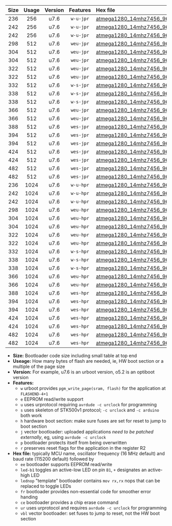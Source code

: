 |Size|Usage|Version|Features|Hex file|
|:-:|:-:|:-:|:-:|:--|
|236|256|u7.6|`w-u-jpr`|[atmega1280_14mhz7456_9600bps_ur_vbl.hex](https://raw.githubusercontent.com/stefanrueger/urboot/main/bootloaders/atmega1280/fcpu_14mhz7456/9600_bps/atmega1280_14mhz7456_9600bps_ur_vbl.hex)|
|242|256|u7.6|`w-u-jpr`|[atmega1280_14mhz7456_9600bps_led+b7_ur_vbl.hex](https://raw.githubusercontent.com/stefanrueger/urboot/main/bootloaders/atmega1280/fcpu_14mhz7456/9600_bps/atmega1280_14mhz7456_9600bps_led+b7_ur_vbl.hex)|
|242|256|u7.6|`w-u-jpr`|[atmega1280_14mhz7456_9600bps_lednop_ur_vbl.hex](https://raw.githubusercontent.com/stefanrueger/urboot/main/bootloaders/atmega1280/fcpu_14mhz7456/9600_bps/atmega1280_14mhz7456_9600bps_lednop_ur_vbl.hex)|
|298|512|u7.6|`weu-jpr`|[atmega1280_14mhz7456_9600bps_ee_ur_vbl.hex](https://raw.githubusercontent.com/stefanrueger/urboot/main/bootloaders/atmega1280/fcpu_14mhz7456/9600_bps/atmega1280_14mhz7456_9600bps_ee_ur_vbl.hex)|
|304|512|u7.6|`weu-jpr`|[atmega1280_14mhz7456_9600bps_ee_led+b7_ur_vbl.hex](https://raw.githubusercontent.com/stefanrueger/urboot/main/bootloaders/atmega1280/fcpu_14mhz7456/9600_bps/atmega1280_14mhz7456_9600bps_ee_led+b7_ur_vbl.hex)|
|304|512|u7.6|`weu-jpr`|[atmega1280_14mhz7456_9600bps_ee_lednop_ur_vbl.hex](https://raw.githubusercontent.com/stefanrueger/urboot/main/bootloaders/atmega1280/fcpu_14mhz7456/9600_bps/atmega1280_14mhz7456_9600bps_ee_lednop_ur_vbl.hex)|
|322|512|u7.6|`weu-jpr`|[atmega1280_14mhz7456_9600bps_ee_led+b7_fr_ur_vbl.hex](https://raw.githubusercontent.com/stefanrueger/urboot/main/bootloaders/atmega1280/fcpu_14mhz7456/9600_bps/atmega1280_14mhz7456_9600bps_ee_led+b7_fr_ur_vbl.hex)|
|322|512|u7.6|`weu-jpr`|[atmega1280_14mhz7456_9600bps_ee_lednop_fr_ur_vbl.hex](https://raw.githubusercontent.com/stefanrueger/urboot/main/bootloaders/atmega1280/fcpu_14mhz7456/9600_bps/atmega1280_14mhz7456_9600bps_ee_lednop_fr_ur_vbl.hex)|
|332|512|u7.6|`w-s-jpr`|[atmega1280_14mhz7456_9600bps_vbl.hex](https://raw.githubusercontent.com/stefanrueger/urboot/main/bootloaders/atmega1280/fcpu_14mhz7456/9600_bps/atmega1280_14mhz7456_9600bps_vbl.hex)|
|338|512|u7.6|`w-s-jpr`|[atmega1280_14mhz7456_9600bps_led+b7_vbl.hex](https://raw.githubusercontent.com/stefanrueger/urboot/main/bootloaders/atmega1280/fcpu_14mhz7456/9600_bps/atmega1280_14mhz7456_9600bps_led+b7_vbl.hex)|
|338|512|u7.6|`w-s-jpr`|[atmega1280_14mhz7456_9600bps_lednop_vbl.hex](https://raw.githubusercontent.com/stefanrueger/urboot/main/bootloaders/atmega1280/fcpu_14mhz7456/9600_bps/atmega1280_14mhz7456_9600bps_lednop_vbl.hex)|
|366|512|u7.6|`weu-jpr`|[atmega1280_14mhz7456_9600bps_ee_led+b7_fr_ce_ur_vbl.hex](https://raw.githubusercontent.com/stefanrueger/urboot/main/bootloaders/atmega1280/fcpu_14mhz7456/9600_bps/atmega1280_14mhz7456_9600bps_ee_led+b7_fr_ce_ur_vbl.hex)|
|366|512|u7.6|`weu-jpr`|[atmega1280_14mhz7456_9600bps_ee_lednop_fr_ce_ur_vbl.hex](https://raw.githubusercontent.com/stefanrueger/urboot/main/bootloaders/atmega1280/fcpu_14mhz7456/9600_bps/atmega1280_14mhz7456_9600bps_ee_lednop_fr_ce_ur_vbl.hex)|
|388|512|u7.6|`wes-jpr`|[atmega1280_14mhz7456_9600bps_ee_vbl.hex](https://raw.githubusercontent.com/stefanrueger/urboot/main/bootloaders/atmega1280/fcpu_14mhz7456/9600_bps/atmega1280_14mhz7456_9600bps_ee_vbl.hex)|
|394|512|u7.6|`wes-jpr`|[atmega1280_14mhz7456_9600bps_ee_led+b7_vbl.hex](https://raw.githubusercontent.com/stefanrueger/urboot/main/bootloaders/atmega1280/fcpu_14mhz7456/9600_bps/atmega1280_14mhz7456_9600bps_ee_led+b7_vbl.hex)|
|394|512|u7.6|`wes-jpr`|[atmega1280_14mhz7456_9600bps_ee_lednop_vbl.hex](https://raw.githubusercontent.com/stefanrueger/urboot/main/bootloaders/atmega1280/fcpu_14mhz7456/9600_bps/atmega1280_14mhz7456_9600bps_ee_lednop_vbl.hex)|
|424|512|u7.6|`wes-jpr`|[atmega1280_14mhz7456_9600bps_ee_led+b7_fr_vbl.hex](https://raw.githubusercontent.com/stefanrueger/urboot/main/bootloaders/atmega1280/fcpu_14mhz7456/9600_bps/atmega1280_14mhz7456_9600bps_ee_led+b7_fr_vbl.hex)|
|424|512|u7.6|`wes-jpr`|[atmega1280_14mhz7456_9600bps_ee_lednop_fr_vbl.hex](https://raw.githubusercontent.com/stefanrueger/urboot/main/bootloaders/atmega1280/fcpu_14mhz7456/9600_bps/atmega1280_14mhz7456_9600bps_ee_lednop_fr_vbl.hex)|
|482|512|u7.6|`wes-jpr`|[atmega1280_14mhz7456_9600bps_ee_led+b7_fr_ce_vbl.hex](https://raw.githubusercontent.com/stefanrueger/urboot/main/bootloaders/atmega1280/fcpu_14mhz7456/9600_bps/atmega1280_14mhz7456_9600bps_ee_led+b7_fr_ce_vbl.hex)|
|482|512|u7.6|`wes-jpr`|[atmega1280_14mhz7456_9600bps_ee_lednop_fr_ce_vbl.hex](https://raw.githubusercontent.com/stefanrueger/urboot/main/bootloaders/atmega1280/fcpu_14mhz7456/9600_bps/atmega1280_14mhz7456_9600bps_ee_lednop_fr_ce_vbl.hex)|
|236|1024|u7.6|`w-u-hpr`|[atmega1280_14mhz7456_9600bps_ur.hex](https://raw.githubusercontent.com/stefanrueger/urboot/main/bootloaders/atmega1280/fcpu_14mhz7456/9600_bps/atmega1280_14mhz7456_9600bps_ur.hex)|
|242|1024|u7.6|`w-u-hpr`|[atmega1280_14mhz7456_9600bps_led+b7_ur.hex](https://raw.githubusercontent.com/stefanrueger/urboot/main/bootloaders/atmega1280/fcpu_14mhz7456/9600_bps/atmega1280_14mhz7456_9600bps_led+b7_ur.hex)|
|242|1024|u7.6|`w-u-hpr`|[atmega1280_14mhz7456_9600bps_lednop_ur.hex](https://raw.githubusercontent.com/stefanrueger/urboot/main/bootloaders/atmega1280/fcpu_14mhz7456/9600_bps/atmega1280_14mhz7456_9600bps_lednop_ur.hex)|
|298|1024|u7.6|`weu-hpr`|[atmega1280_14mhz7456_9600bps_ee_ur.hex](https://raw.githubusercontent.com/stefanrueger/urboot/main/bootloaders/atmega1280/fcpu_14mhz7456/9600_bps/atmega1280_14mhz7456_9600bps_ee_ur.hex)|
|304|1024|u7.6|`weu-hpr`|[atmega1280_14mhz7456_9600bps_ee_led+b7_ur.hex](https://raw.githubusercontent.com/stefanrueger/urboot/main/bootloaders/atmega1280/fcpu_14mhz7456/9600_bps/atmega1280_14mhz7456_9600bps_ee_led+b7_ur.hex)|
|304|1024|u7.6|`weu-hpr`|[atmega1280_14mhz7456_9600bps_ee_lednop_ur.hex](https://raw.githubusercontent.com/stefanrueger/urboot/main/bootloaders/atmega1280/fcpu_14mhz7456/9600_bps/atmega1280_14mhz7456_9600bps_ee_lednop_ur.hex)|
|322|1024|u7.6|`weu-hpr`|[atmega1280_14mhz7456_9600bps_ee_led+b7_fr_ur.hex](https://raw.githubusercontent.com/stefanrueger/urboot/main/bootloaders/atmega1280/fcpu_14mhz7456/9600_bps/atmega1280_14mhz7456_9600bps_ee_led+b7_fr_ur.hex)|
|322|1024|u7.6|`weu-hpr`|[atmega1280_14mhz7456_9600bps_ee_lednop_fr_ur.hex](https://raw.githubusercontent.com/stefanrueger/urboot/main/bootloaders/atmega1280/fcpu_14mhz7456/9600_bps/atmega1280_14mhz7456_9600bps_ee_lednop_fr_ur.hex)|
|332|1024|u7.6|`w-s-hpr`|[atmega1280_14mhz7456_9600bps.hex](https://raw.githubusercontent.com/stefanrueger/urboot/main/bootloaders/atmega1280/fcpu_14mhz7456/9600_bps/atmega1280_14mhz7456_9600bps.hex)|
|338|1024|u7.6|`w-s-hpr`|[atmega1280_14mhz7456_9600bps_led+b7.hex](https://raw.githubusercontent.com/stefanrueger/urboot/main/bootloaders/atmega1280/fcpu_14mhz7456/9600_bps/atmega1280_14mhz7456_9600bps_led+b7.hex)|
|338|1024|u7.6|`w-s-hpr`|[atmega1280_14mhz7456_9600bps_lednop.hex](https://raw.githubusercontent.com/stefanrueger/urboot/main/bootloaders/atmega1280/fcpu_14mhz7456/9600_bps/atmega1280_14mhz7456_9600bps_lednop.hex)|
|366|1024|u7.6|`weu-hpr`|[atmega1280_14mhz7456_9600bps_ee_led+b7_fr_ce_ur.hex](https://raw.githubusercontent.com/stefanrueger/urboot/main/bootloaders/atmega1280/fcpu_14mhz7456/9600_bps/atmega1280_14mhz7456_9600bps_ee_led+b7_fr_ce_ur.hex)|
|366|1024|u7.6|`weu-hpr`|[atmega1280_14mhz7456_9600bps_ee_lednop_fr_ce_ur.hex](https://raw.githubusercontent.com/stefanrueger/urboot/main/bootloaders/atmega1280/fcpu_14mhz7456/9600_bps/atmega1280_14mhz7456_9600bps_ee_lednop_fr_ce_ur.hex)|
|388|1024|u7.6|`wes-hpr`|[atmega1280_14mhz7456_9600bps_ee.hex](https://raw.githubusercontent.com/stefanrueger/urboot/main/bootloaders/atmega1280/fcpu_14mhz7456/9600_bps/atmega1280_14mhz7456_9600bps_ee.hex)|
|394|1024|u7.6|`wes-hpr`|[atmega1280_14mhz7456_9600bps_ee_led+b7.hex](https://raw.githubusercontent.com/stefanrueger/urboot/main/bootloaders/atmega1280/fcpu_14mhz7456/9600_bps/atmega1280_14mhz7456_9600bps_ee_led+b7.hex)|
|394|1024|u7.6|`wes-hpr`|[atmega1280_14mhz7456_9600bps_ee_lednop.hex](https://raw.githubusercontent.com/stefanrueger/urboot/main/bootloaders/atmega1280/fcpu_14mhz7456/9600_bps/atmega1280_14mhz7456_9600bps_ee_lednop.hex)|
|424|1024|u7.6|`wes-hpr`|[atmega1280_14mhz7456_9600bps_ee_led+b7_fr.hex](https://raw.githubusercontent.com/stefanrueger/urboot/main/bootloaders/atmega1280/fcpu_14mhz7456/9600_bps/atmega1280_14mhz7456_9600bps_ee_led+b7_fr.hex)|
|424|1024|u7.6|`wes-hpr`|[atmega1280_14mhz7456_9600bps_ee_lednop_fr.hex](https://raw.githubusercontent.com/stefanrueger/urboot/main/bootloaders/atmega1280/fcpu_14mhz7456/9600_bps/atmega1280_14mhz7456_9600bps_ee_lednop_fr.hex)|
|482|1024|u7.6|`wes-hpr`|[atmega1280_14mhz7456_9600bps_ee_led+b7_fr_ce.hex](https://raw.githubusercontent.com/stefanrueger/urboot/main/bootloaders/atmega1280/fcpu_14mhz7456/9600_bps/atmega1280_14mhz7456_9600bps_ee_led+b7_fr_ce.hex)|
|482|1024|u7.6|`wes-hpr`|[atmega1280_14mhz7456_9600bps_ee_lednop_fr_ce.hex](https://raw.githubusercontent.com/stefanrueger/urboot/main/bootloaders/atmega1280/fcpu_14mhz7456/9600_bps/atmega1280_14mhz7456_9600bps_ee_lednop_fr_ce.hex)|

- **Size:** Bootloader code size including small table at top end
- **Useage:** How many bytes of flash are needed, ie, HW boot section or a multiple of the page size
- **Version:** For example, u7.6 is an urboot version, o5.2 is an optiboot version
- **Features:**
  + `w` urboot provides `pgm_write_page(sram, flash)` for the application at `FLASHEND-4+1`
  + `e` EEPROM read/write support
  + `u` uses urprotocol requiring `avrdude -c urclock` for programming
  + `s` uses skeleton of STK500v1 protocol; `-c urclock` and `-c arduino` both work
  + `h` hardware boot section: make sure fuses are set for reset to jump to boot section
  + `j` vector bootloader: uploaded applications *need to be patched externally*, eg, using `avrdude -c urclock`
  + `p` bootloader protects itself from being overwritten
  + `r` preserves reset flags for the application in the register R2
- **Hex file:** typically MCU name, oscillator frequency (16 MHz default) and baud rate (115200 default) followed by
  + `ee` bootloader supports EEPROM read/write
  + `led-b1` toggles an active-low LED on pin `B1`, `+` designates an active-high LED
  + `lednop` "template" bootloader contains `mov rx,rx` nops that can be replaced to toggle LEDs
  + `fr` bootloader provides non-essential code for smoother error handing
  + `ce` bootloader provides a chip erase command
  + `ur` uses urprotocol and requires `avrdude -c urclock` for programming
  + `vbl` vector bootloader: set fuses to jump to reset, not the HW boot section
